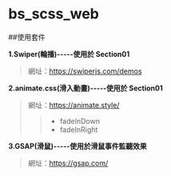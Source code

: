 # bs_scss_web

##使用套件

**1.Swiper(輪播)-----使用於 Section01**
>網址：https://swiperjs.com/demos

**2.animate.css(滑入動畫)-----使用於 Section01**
>網址：https://animate.style/
>>* fadeInDown
>>* fadeInRight

**3.GSAP(滑鼠)-----使用於滑鼠事件監聽效果**
>網址：https://gsap.com/

